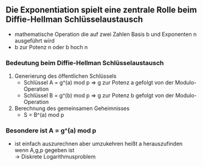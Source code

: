 ## Die Exponentiation spielt eine zentrale Rolle beim Diffie-Hellman Schlüsselaustausch
- mathematische Operation die auf zwei Zahlen Basis b und Exponenten n ausgeführt wird
- b zur Potenz n oder b hoch n

### Bedeutung beim Diffie-Hellman Schlüsselaustausch
1. Generierung des öffentlichen Schlüssels
    - Schlüssel A = g^(a) mod p => g zur Potenz a gefolgt von der Modulo-Operation
    - Schlüssel B = g^(b) mod p => g zur Potenz b gefolgt von der Modulo-Operation 
2. Berechnung des gemeinsamen Geheimnisses
    - S = B^(a) mod p

### Besondere ist A = g^(a) mod p 
- ist einfach auszurechnen aber umzukehren heißt a herauszufinden wenn A,g,p gegeben ist  
-> Diskrete Logarithmusproblem 